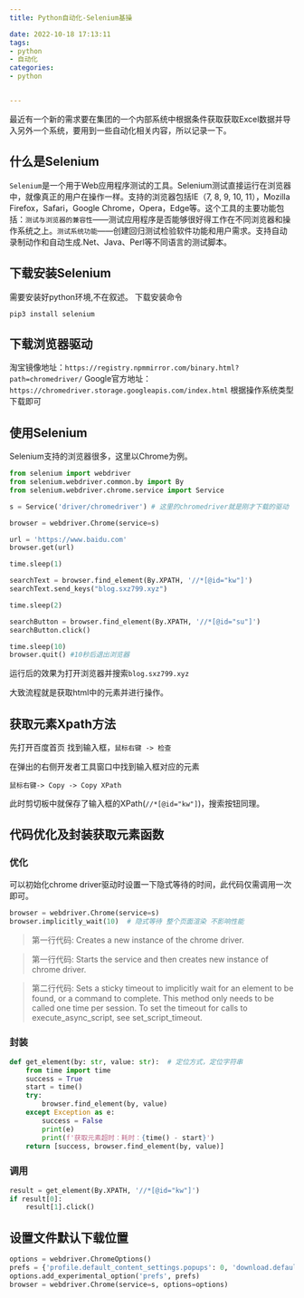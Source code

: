 ```yaml
---
title: Python自动化-Selenium基操

date: 2022-10-18 17:13:11
tags:
- python
- 自动化
categories:
- python


---
```


最近有一个新的需求要在集团的一个内部系统中根据条件获取获取Excel数据并导入另外一个系统，要用到一些自动化相关内容，所以记录一下。
<!--more-->

## 什么是Selenium

`Selenium`是一个用于Web应用程序测试的工具。Selenium测试直接运行在浏览器中，就像真正的用户在操作一样。支持的浏览器包括IE（7, 8, 9, 10, 11），Mozilla Firefox，Safari，Google Chrome，Opera，Edge等。这个工具的主要功能包括：`测试与浏览器的兼容性`——测试应用程序是否能够很好得工作在不同浏览器和操作系统之上。`测试系统功能`——创建回归测试检验软件功能和用户需求。支持自动录制动作和自动生成.Net、Java、Perl等不同语言的测试脚本。

## 下载安装Selenium

需要安装好python环境,不在叙述。
下载安装命令
```
pip3 install selenium
```

## 下载浏览器驱动

淘宝镜像地址：`https://registry.npmmirror.com/binary.html?path=chromedriver/`
Google官方地址：`https://chromedriver.storage.googleapis.com/index.html`
根据操作系统类型下载即可

## 使用Selenium

Selenium支持的浏览器很多，这里以Chrome为例。
```python
from selenium import webdriver
from selenium.webdriver.common.by import By
from selenium.webdriver.chrome.service import Service

s = Service('driver/chromedriver') # 这里的chromedriver就是刚才下载的驱动

browser = webdriver.Chrome(service=s)

url = 'https://www.baidu.com'
browser.get(url)

time.sleep(1)

searchText = browser.find_element(By.XPATH, '//*[@id="kw"]')
searchText.send_keys("blog.sxz799.xyz")

time.sleep(2)

searchButton = browser.find_element(By.XPATH, '//*[@id="su"]')
searchButton.click()

time.sleep(10) 
browser.quit() #10秒后退出浏览器

```

运行后的效果为打开浏览器并搜索`blog.sxz799.xyz`

大致流程就是获取html中的元素并进行操作。

## 获取元素Xpath方法
先打开百度首页
找到输入框，`鼠标右键 -> 检查`


在弹出的右侧开发者工具窗口中找到输入框对应的元素

`鼠标右键-> Copy -> Copy XPath`



此时剪切板中就保存了输入框的XPath(`//*[@id="kw"]`)，搜索按钮同理。


## 代码优化及封装获取元素函数

### 优化
可以初始化chrome driver驱动时设置一下隐式等待的时间，此代码仅需调用一次即可。

```python
browser = webdriver.Chrome(service=s)
browser.implicitly_wait(10)  # 隐式等待 整个页面渲染 不影响性能
```


> 第一行代码: Creates a new instance of the chrome driver. 

> 第一行代码: Starts the service and then creates new instance of chrome driver.

> 第二行代码: Sets a sticky timeout to implicitly wait for an element to be found,    or a command to complete. This method only needs to be called one    time per session. To set the timeout for calls to    execute_async_script, see set_script_timeout.

### 封装

```python
def get_element(by: str, value: str):  # 定位方式，定位字符串
    from time import time
    success = True
    start = time()
    try:
        browser.find_element(by, value)
    except Exception as e:
        success = False
        print(e)
        print(f'获取元素超时：耗时：{time() - start}')
    return [success, browser.find_element(by, value)]
```

### 调用

```python
result = get_element(By.XPATH, '//*[@id="kw"]')
if result[0]:
    result[1].click()
```

## 设置文件默认下载位置
```python
options = webdriver.ChromeOptions()
prefs = {'profile.default_content_settings.popups': 0, 'download.default_directory': '/Users/sxz799/Desktop/downLoadDir'}
options.add_experimental_option('prefs', prefs)
browser = webdriver.Chrome(service=s, options=options)
```